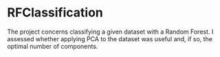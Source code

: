 # RFClassification
The project concerns classifying a given dataset with a Random Forest. I assessed whether applying PCA to the dataset was useful and, if so, the optimal number of components.
